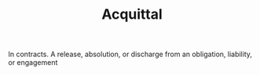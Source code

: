 ---
title: Acquittal
permalink: "/definitions/acquittal.html"
body: In contracts. A release, absolution, or discharge from an obligation, liability,
  or engagement
published_at: '2018-07-07'
layout: post
---